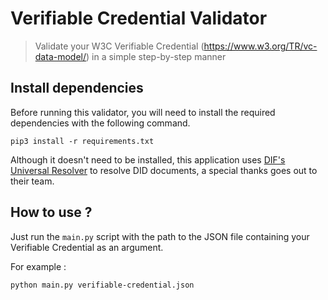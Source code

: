 # Verifiable Credential Validator

> Validate your W3C Verifiable Credential (https://www.w3.org/TR/vc-data-model/) in a simple step-by-step manner

## Install dependencies

Before running this validator, you will need to install the required dependencies with the following command.

```shell
pip3 install -r requirements.txt
```

Although it doesn't need to be installed, this application uses [DIF's Universal Resolver](https://dev.uniresolver.io/) to 
resolve DID documents, a special thanks goes out to their team.

## How to use ?

Just run the `main.py` script with the path to the JSON file containing your Verifiable Credential as an argument.

For example :

```shell
python main.py verifiable-credential.json
```